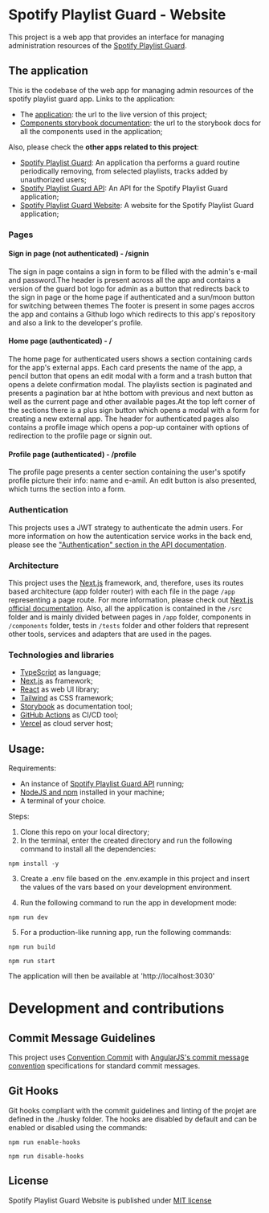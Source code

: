 # Spotify Playlist Guard - Website

This project is a web app that provides an interface for managing administration resources of the [Spotify Playlist Guard](https://github.com/marcus-castanho/spotify_playlist_guard).

## The application

This is the codebase of the web app for managing admin resources of the spotify playlist guard app. Links to the application:

-   The [application](https://spotify-playlist-guard-admin.vercel.app/): the url to the live version of this project;
-   [Components storybook documentation](https://spotify-playlist-guard-admin.vercel.app/docs): the url to the storybook docs for all the components used in the application;

Also, please check the **other apps related to this project**:

-   [Spotify Playlist Guard](https://github.com/marcus-castanho/spotify_playlist_guard): An application tha performs a guard routine periodically removing, from selected playlists, tracks added by unauthorized users;
-   [Spotify Playlist Guard API](https://github.com/marcus-castanho/spotify-playlist-guard-api): An API for the Spotify Playlist Guard application;
-   [Spotify Playlist Guard Website](https://github.com/marcus-castanho/spotify-playlist-guard-website): A website for the Spotify Playlist Guard application;

### Pages

#### Sign in page (not authenticated) - /signin

The sign in page contains a sign in form to be filled with the admin's e-mail and password.The header is present across all the app and contains a version of the guard bot logo for admin as a button that redirects back to the sign in page or the home page if authenticated and a sun/moon button for switching between themes The footer is present in some pages accros the app and contains a Github logo which redirects to this app's repository and also a link to the developer's profile.

#### Home page (authenticated) - /

The home page for authenticated users shows a section containing cards for the app's external apps. Each card presents the name of the app, a pencil button that opens an edit modal with a form and a trash button that opens a delete confirmation modal. The playlists section is paginated and presents a pagination bar at hthe bottom with previous and next button as well as the current page and other available pages.At the top left corner of the sections there is a plus sign button which opens a modal with a form for creating a new external app. The header for authenticated pages also contains a profile image which opens a pop-up container with options of redirection to the profile page or signin out.

#### Profile page (authenticated) - /profile

The profile page presents a center section containing the user's spotify profile picture their info: name and e-amil. An edit button is also presented, which turns the section into a form.

### Authentication

This projects uses a JWT strategy to authenticate the admin users. For more information on how the autentication service works in the back end, please see the ["Authentication" section in the API documentation](https://github.com/marcus-castanho/spotify-playlist-guard-api?tab=readme-ov-file#authentication).

### Architecture

This project uses the [Next.js](https://nextjs.org/) framework, and, therefore, uses its routes based architecture (app folder router) with each file in the page `/app` representing a page route. For more information, please check out [Next.js official documentation](https://nextjs.org/docs/app). Also, all the application is contained in the `/src` folder and is mainly divided between pages in `/app` folder, components in `/components` folder, tests in `/tests` folder and other folders that represent other tools, services and adapters that are used in the pages.

### Technologies and libraries

-   [TypeScript](https://www.typescriptlang.org/) as language;
-   [Next.js](https://nextjs.org/) as framework;
-   [React](https://react.dev/) as web UI library;
-   [Tailwind](https://tailwindcss.com/) as CSS framework;
-   [Storybook](https://storybook.js.org/) as documentation tool;
-   [GitHub Actions](https://github.com/features/actions) as CI/CD tool;
-   [Vercel](https://vercel.com/) as cloud server host;

## Usage:

Requirements:

-   An instance of [Spotify Playlist Guard API](https://github.com/marcus-castanho/spotify-playlist-guard-api) running;
-   [NodeJS and npm](https://nodejs.org/en/) installed in your machine;
-   A terminal of your choice.

Steps:

1. Clone this repo on your local directory;
2. In the terminal, enter the created directory and run the following command to install all the dependencies:

```
npm install -y
```

3. Create a .env file based on the .env.example in this project and insert the values of the vars based on your development environment.

4. Run the following command to run the app in development mode:

```
npm run dev
```

5. For a production-like running app, run the following commands:

```
npm run build
```

```
npm run start
```

The application will then be available at 'http://localhost:3030'

# Development and contributions

## Commit Message Guidelines

This project uses [Convention Commit](https://www.conventionalcommits.org/) with [ AngularJS's commit message convention](https://github.com/angular/angular.js/blob/master/DEVELOPERS.md#-git-commit-guidelines) specifications for standard commit messages.

## Git Hooks

Git hooks compliant with the commit guidelines and linting of the projet are defined in the ./husky folder. The hooks are disabled by default and can be enabled or disabled using the commands:

```
npm run enable-hooks
```

```
npm run disable-hooks
```

## License

Spotify Playlist Guard Website is published under [MIT license](https://github.com/marcus-castanho/spotify_playlist_guard/blob/main/LICENSE)

